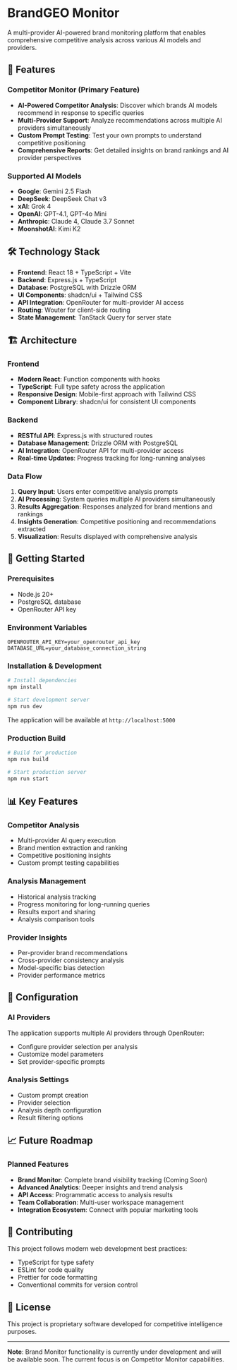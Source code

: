 # BrandGEO Monitor

A multi-provider AI-powered brand monitoring platform that enables comprehensive competitive analysis across various AI models and providers.

## 🚀 Features

### Competitor Monitor (Primary Feature)
- **AI-Powered Competitor Analysis**: Discover which brands AI models recommend in response to specific queries
- **Multi-Provider Support**: Analyze recommendations across multiple AI providers simultaneously
- **Custom Prompt Testing**: Test your own prompts to understand competitive positioning
- **Comprehensive Reports**: Get detailed insights on brand rankings and AI provider perspectives

### Supported AI Models
- **Google**: Gemini 2.5 Flash
- **DeepSeek**: DeepSeek Chat v3
- **xAI**: Grok 4  
- **OpenAI**: GPT-4.1, GPT-4o Mini
- **Anthropic**: Claude 4, Claude 3.7 Sonnet
- **MoonshotAI**: Kimi K2

## 🛠️ Technology Stack

- **Frontend**: React 18 + TypeScript + Vite
- **Backend**: Express.js + TypeScript
- **Database**: PostgreSQL with Drizzle ORM
- **UI Components**: shadcn/ui + Tailwind CSS
- **API Integration**: OpenRouter for multi-provider AI access
- **Routing**: Wouter for client-side routing
- **State Management**: TanStack Query for server state

## 🏗️ Architecture

### Frontend
- **Modern React**: Function components with hooks
- **TypeScript**: Full type safety across the application
- **Responsive Design**: Mobile-first approach with Tailwind CSS
- **Component Library**: shadcn/ui for consistent UI components

### Backend
- **RESTful API**: Express.js with structured routes
- **Database Management**: Drizzle ORM with PostgreSQL
- **AI Integration**: OpenRouter API for multi-provider access
- **Real-time Updates**: Progress tracking for long-running analyses

### Data Flow
1. **Query Input**: Users enter competitive analysis prompts
2. **AI Processing**: System queries multiple AI providers simultaneously
3. **Results Aggregation**: Responses analyzed for brand mentions and rankings
4. **Insights Generation**: Competitive positioning and recommendations extracted
5. **Visualization**: Results displayed with comprehensive analysis

## 🚦 Getting Started

### Prerequisites
- Node.js 20+
- PostgreSQL database
- OpenRouter API key

### Environment Variables
```env
OPENROUTER_API_KEY=your_openrouter_api_key
DATABASE_URL=your_database_connection_string
```

### Installation & Development
```bash
# Install dependencies
npm install

# Start development server
npm run dev
```

The application will be available at `http://localhost:5000`

### Production Build
```bash
# Build for production
npm run build

# Start production server  
npm run start
```

## 📊 Key Features

### Competitor Analysis
- Multi-provider AI query execution
- Brand mention extraction and ranking
- Competitive positioning insights
- Custom prompt testing capabilities

### Analysis Management
- Historical analysis tracking
- Progress monitoring for long-running queries
- Results export and sharing
- Analysis comparison tools

### Provider Insights
- Per-provider brand recommendations
- Cross-provider consistency analysis
- Model-specific bias detection
- Provider performance metrics

## 🔧 Configuration

### AI Providers
The application supports multiple AI providers through OpenRouter:
- Configure provider selection per analysis
- Customize model parameters
- Set provider-specific prompts

### Analysis Settings
- Custom prompt creation
- Provider selection
- Analysis depth configuration
- Result filtering options

## 📈 Future Roadmap

### Planned Features
- **Brand Monitor**: Complete brand visibility tracking (Coming Soon)
- **Advanced Analytics**: Deeper insights and trend analysis
- **API Access**: Programmatic access to analysis results
- **Team Collaboration**: Multi-user workspace management
- **Integration Ecosystem**: Connect with popular marketing tools

## 🤝 Contributing

This project follows modern web development best practices:
- TypeScript for type safety
- ESLint for code quality
- Prettier for code formatting
- Conventional commits for version control

## 📄 License

This project is proprietary software developed for competitive intelligence purposes.

---

**Note**: Brand Monitor functionality is currently under development and will be available soon. The current focus is on Competitor Monitor capabilities.